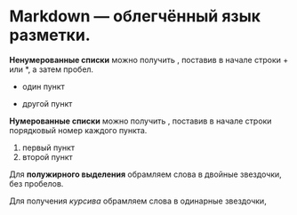 # Markdown — облегчённый язык разметки.
   **Ненумерованные списки**   можно получить , поставив в начале строки + или *, а затем пробел.
* один пункт
+ другой пункт

**Нумерованные списки** можно получить , поставив в начале строки порядковый номер каждого пункта.

1. первый пункт
2. второй пункт

Для **полужирного выделения** обрамляем слова в двойные звездочки, без пробелов.

Для получения *курсива* обрамляем слова в одинарные звездочки,


